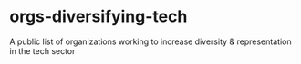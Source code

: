 # orgs-diversifying-tech
A public list of organizations working to increase diversity &amp; representation in the tech sector
